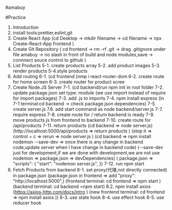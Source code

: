 #amabuy

#Practice

1. Introduction
2. install tools:prettier,eslint,git
3. Create React App
   (cd Desktop -> mkdir filename -> cd filename -> npx Create-React-App frontend )
4. Create Git Repository
   ( cd frontend -> rm -rf .git -> drag .gitignore under file amabuy -> no slash in front of build and node modules,save -> connnect souce control to github )
5. List Products
   5-1. create products array
   5-2. add product images
   5-3. render products
   5-4.style products
6. Add routing
   6-1. (cd frontend )nmp i react-router-dom
   6-2. create route for home screen
   6-3. create router for product scree
7. Create Node.JS Server
   7-1. (cd backend)run npm init in root folder
   7-2. update package.json set type: module
   (we use import instead of require for import packages)
   7-3. add .js to imports
   7-4. npm install express
   (in 7-1 terminal:cd backend -> check package.json dependencies)
   7-5. create server.js
   7.6. add start command as node backend/server.js
   7-7. require express
   7-8. create route for / return backend is ready
   7-9. move products.js from frontend to backend
   7-10. create route for /api/products
   7-11. return products
   (cd backend => node server.js)
   (http://localhost:5000/api/products => return products )
   (stop it => control + c => rerun => node server.js )
   (cd backend => npm install nodemon --save-dev => once there is any change in backend code,update server when I have change in backend code)
   (--save-dev just for development,if we are done with development,we are not use nodemon => package.json => devDependencies)
   ( package.json =>
   "scripts": {
   "start": "nodemon server.js",
   })
   7-12. run npm start
8. Fetch Products from backend
   8-1. set proxy(代理,not directly connected) in package.json
   (package.json in frontend => add "proxy": "http://localhost:5000",)
   (frontend terminal: cd frontend => npm start )
   (backend terminal: cd backend =npm start)
   8.2. npm install axios
   (https://axios-http.com/docs/intro )
   (new frontend terminal: cd frontend => npm install axios ))
   8-3. use state hook
   8-4. use effect hook
   8-5. use reducer hook
